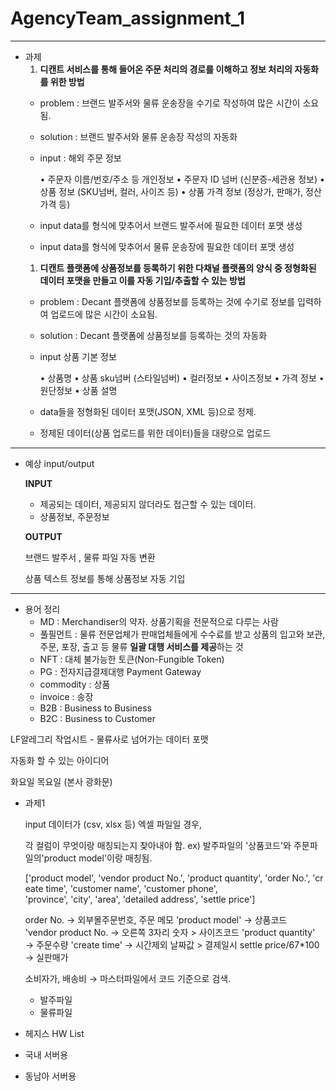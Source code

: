 # AgencyTeam_assignment_1

---

- 과제
    1. **디캔트 서비스를 통해 들어온 주문 처리의 경로를 이해하고 정보 처리의 자동화를 위한 방법**
    - problem : 브랜드 발주서와 물류 운송장을 수기로 작성하여 많은 시간이 소요됨.
    - solution : 브랜드 발주서와 물류 운송장 작성의 자동화
    - input : 해외 주문 정보

        • 주문자 이름/번호/주소 등 개인정보
        • 주문자 ID 넘버 (신분증-세관용 정보)
        • 상품 정보 (SKU넘버, 컬러, 사이즈 등)
        • 상품 가격 정보 (정상가, 판매가, 정산가격 등)

    - input data를 형식에 맞추어서 브랜드 발주서에 필요한 데이터 포맷 생성
    - input data를 형식에 맞추어서 물류 운송장에 필요한 데이터 포맷 생성
    1. **디캔트 플랫폼에 상품정보를 등록하기 위한 다채널 플랫폼의 양식 중 정형화된 데이터 포맷을 만들고 이를 자동 기입/추출할 수 있는 방법**
    - problem : Decant 플랫폼에 상품정보를 등록하는 것에 수기로 정보를 입력하여 업로드에 많은 시간이 소요됨.
    - solution : Decant 플랫폼에 상품정보를 등록하는 것의 자동화
    - input 상품 기본 정보

        • 상품명
        • 상품 sku넘버 (스타일넘버)
        • 컬러정보
        • 사이즈정보
        • 가격 정보
        • 원단정보
        • 상품 설명

    - data들을 정형화된 데이터 포맷(JSON, XML 등)으로 정제.
    - 정제된 데이터(상품 업로드를 위한 데이터)들을 대량으로 업로드


---

- 예상 input/output

    **INPUT** 

    - 제공되는 데이터, 제공되지 않더라도 접근할 수 있는 데이터.
    - 상품정보, 주문정보

    **OUTPUT** 

    브랜드 발주서 , 물류 파일 자동 변환 

    상품 텍스트 정보를 통해 상품정보 자동 기입

---

- 용어 정리
    - MD : Merchandiser의 약자. 상품기획을 전문적으로 다루는 사람
    - 풀필먼트 : 물류 전문업체가 판매업체들에게 수수료를 받고 상품의 입고와 보관, 주문, 포장, 출고 등 물류 **일괄 대행 서비스를 제공**하는 것
    - NFT : 대체 불가능한 토큰(Non-Fungible Token)
    - PG : 전자지급결제대행 Payment Gateway
    - commodity : 상품
    - invoice : 송장
    - B2B : Business to Business
    - B2C : Business to Customer

LF알레그리 작업시트 - 물류사로 넘어가는 데이터 포맷

자동화 할 수 있는 아이디어

화요일 목요일 (본사 광화문)

- 과제1

    input 데이터가 (csv, xlsx 등) 엑셀 파일일 경우,

    각 컬럼이 무엇이랑 매칭되는지 찾아내야 함. ex) 발주파일의 '상품코드'와 주문파일의'product model'이랑 매칭됨.

    ['product model', 'vendor product No.', 'product quantity', 'order No.', 'create time', 'customer name', 'customer phone', 'province', 'city', 'area', 'detailed address', 'settle price']

    order No. → 외부몰주문번호,  주문 메모
    'product model' → 상품코드
    'vendor product No. → 오른쪽 3자리 숫자 > 사이즈코드
    'product quantity' →  주문수량
    'create time' → 시간제외 날짜값 > 결제일시
    settle price/67*100 → 실판매가

    소비자가, 배송비 → 마스터파일에서 코드 기준으로 검색.

    - 발주파일
    - 물류파일

- 헤지스 HW List
- 국내 서버용

- 동남아 서버용
